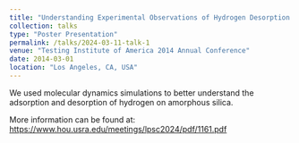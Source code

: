 ```yaml
---
title: "Understanding Experimental Observations of Hydrogen Desorption via Atomistic Modelling"
collection: talks
type: "Poster Presentation"
permalink: /talks/2024-03-11-talk-1
venue: "Testing Institute of America 2014 Annual Conference"
date: 2014-03-01
location: "Los Angeles, CA, USA"
---
```



We used molecular dynamics simulations to better understand the adsorption and desorption of hydrogen on amorphous silica. 

More information can be found at: https://www.hou.usra.edu/meetings/lpsc2024/pdf/1161.pdf 
